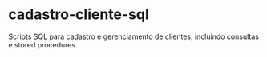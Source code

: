# cadastro-cliente-sql
Scripts SQL para cadastro e gerenciamento de clientes, incluindo consultas e stored procedures.
